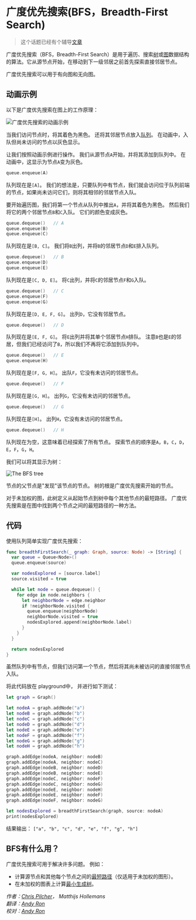 # 广度优先搜索(BFS，Breadth-First Search)

> 这个话题已经有个辅导[文章](https://www.raywenderlich.com/155801/swift-algorithm-club-swift-breadth-first-search)


广度优先搜索（BFS，Breadth-First Search）是用于遍历、搜索[树](../Tree/)或[图](../Graph/)数据结构的算法。它从源节点开始，在移动到下一级邻居之前首先探索直接邻居节点。

广度优先搜索可以用于有向图和无向图。

## 动画示例

以下是广度优先搜索在图上的工作原理：

![广度优先搜索的动画示例](Images/AnimatedExample.gif)

当我们访问节点时，将其着色为黑色。 还将其邻居节点放入[队列](../Queue/)。 在动画中，入队但尚未访问的节点以灰色显示。

让我们按照动画示例进行操作。 我们从源节点`A`开始，并将其添加到队列中。 在动画中，这显示为节点`A`变为灰色。

```swift
queue.enqueue(A)
```

队列现在是`[A]`。 我们的想法是，只要队列中有节点，我们就会访问位于队列前端的节点，如果尚未访问它们，则将其相邻的邻居节点入队。

要开始遍历图，我们将第一个节点从队列中推出`A`，并将其着色为黑色。 然后我们将它的两个邻居节点`B`和`C`入队。 它们的颜色变成灰色。

```swift
queue.dequeue()   // A
queue.enqueue(B)
queue.enqueue(C)
```

队列现在是`[B, C]`。 我们将`B`出列，并将`B`的邻居节点`D`和`E`排入队列。

```swift
queue.dequeue()   // B
queue.enqueue(D)
queue.enqueue(E)
```

队列现在是`[C, D, E]`。 将`C`出列，并将`C`的邻居节点`F`和`G`入队。

```swift
queue.dequeue()   // C
queue.enqueue(F)
queue.enqueue(G)
```

队列现在是`[D, E, F, G]`。 出列`D`，它没有邻居节点。

```swift
queue.dequeue()   // D
```

队列现在是`[E, F, G]`。 将`E`出列并将其单个邻居节点`H`排队。 注意`B`也是`E`的邻居，但我们已经访问了`B`，所以我们不再将它添加到队列中。

```swift
queue.dequeue()   // E
queue.enqueue(H)
```

队列现在是`[F, G, H]`。 出队`F`，它没有未访问的邻居节点。

```swift
queue.dequeue()   // F
```

队列现在是`[G, H]`。 出列`G`，它没有未访问的邻居节点。

```swift
queue.dequeue()   // G
```

队列现在是`[H]`。 出列`H`，它没有未访问的邻居节点。

```swift
queue.dequeue()   // H
```

队列现在为空，这意味着已经探索了所有节点。 探索节点的顺序是`A`，`B`，`C`，`D`，`E`，`F`，`G`，`H`。

我们可以将其显示为树：

![The BFS tree](Images/TraversalTree.png)

节点的父节点是"发现"该节点的节点。 树的根是广度优先搜索开始的节点。

对于未加权的图，此树定义从起始节点到树中每个其他节点的最短路径。 广度优先搜索是在图中找到两个节点之间的最短路径的一种方法。

## 代码

使用队列简单实现广度优先搜索：

```swift
func breadthFirstSearch(_ graph: Graph, source: Node) -> [String] {
  var queue = Queue<Node>()
  queue.enqueue(source)

  var nodesExplored = [source.label]
  source.visited = true

  while let node = queue.dequeue() {
    for edge in node.neighbors {
      let neighborNode = edge.neighbor
      if !neighborNode.visited {
        queue.enqueue(neighborNode)
        neighborNode.visited = true
        nodesExplored.append(neighborNode.label)
      }
    }
  }

  return nodesExplored
}
```

虽然队列中有节点，但我们访问第一个节点，然后将其尚未被访问的直接邻居节点入队。

将此代码放在 playground中， 并进行如下测试：

```swift
let graph = Graph()

let nodeA = graph.addNode("a")
let nodeB = graph.addNode("b")
let nodeC = graph.addNode("c")
let nodeD = graph.addNode("d")
let nodeE = graph.addNode("e")
let nodeF = graph.addNode("f")
let nodeG = graph.addNode("g")
let nodeH = graph.addNode("h")

graph.addEdge(nodeA, neighbor: nodeB)
graph.addEdge(nodeA, neighbor: nodeC)
graph.addEdge(nodeB, neighbor: nodeD)
graph.addEdge(nodeB, neighbor: nodeE)
graph.addEdge(nodeC, neighbor: nodeF)
graph.addEdge(nodeC, neighbor: nodeG)
graph.addEdge(nodeE, neighbor: nodeH)
graph.addEdge(nodeE, neighbor: nodeF)
graph.addEdge(nodeF, neighbor: nodeG)

let nodesExplored = breadthFirstSearch(graph, source: nodeA)
print(nodesExplored)
```

结果输出： `["a", "b", "c", "d", "e", "f", "g", "h"]`

## BFS有什么用？

广度优先搜索可用于解决许多问题。 例如：

* 计算源节点和其他每个节点之间的[最短路径](../Shortest%20Path%20(Unweighted)/)（仅适用于未加权的图形）。
* 在未加权的图表上计算[最小生成树](../Minimum%20Spanning%20Tree%20(Unweighted)/)。



*作者：[Chris Pilcher](https://github.com/chris-pilcher)， Matthijs Hollemans*   
*翻译：[Andy Ron](https://github.com/andyRon)*  
*校对：[Andy Ron](https://github.com/andyRon)*  
